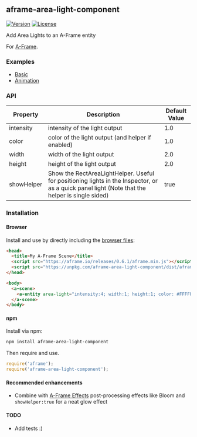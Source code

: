 ## aframe-area-light-component

[![Version](http://img.shields.io/npm/v/aframe-area-light-component.svg?style=flat-square)](https://npmjs.org/package/aframe-area-light-component)
[![License](http://img.shields.io/npm/l/aframe-area-light-component.svg?style=flat-square)](https://npmjs.org/package/aframe-area-light-component)

Add Area Lights to an A-Frame entity

For [A-Frame](https://aframe.io).

### Examples

* [Basic](https://mokargas.github.io/aframe-area-light-component/examples/basic)
* [Animation](https://mokargas.github.io/aframe-area-light-component/examples/Animation)

### API

| Property | Description | Default Value |
| -------- | ----------- | ------------- |
|    intensity      |   intensity of the light output          |      1.0         |
|    color      |   color of the light output (and helper if enabled)          |      1.0         |
|    width      |   width of the light output          |      2.0         |
|    height      |   height of the light output          |      2.0         |
|    showHelper      |   Show the RectAreaLightHelper. Useful for positioning lights in the Inspector, or as a quick panel light (Note that the helper is single sided)       |      true        |

### Installation

#### Browser

Install and use by directly including the [browser files](dist):

```html
<head>
  <title>My A-Frame Scene</title>
  <script src="https://aframe.io/releases/0.6.1/aframe.min.js"></script>
  <script src="https://unpkg.com/aframe-area-light-component/dist/aframe-area-light-component.min.js"></script>
</head>

<body>
  <a-scene>
    <a-entity area-light="intensity:4; width:1; height:1; color: #FFFFFF;"></a-entity>
  </a-scene>
</body>
```

<!-- If component is accepted to the Registry, uncomment this. -->
<!--
Or with [angle](https://npmjs.com/package/angle/), you can install the proper
version of the component straight into your HTML file, respective to your
version of A-Frame:

```sh
angle install aframe-area-light-component
```
-->

#### npm

Install via npm:

```bash
npm install aframe-area-light-component
```

Then require and use.

```js
require('aframe');
require('aframe-area-light-component');
```

#### Recommended enhancements

* Combine with [A-Frame Effects](https://github.com/wizgrav/aframe-effects) post-processing effects like Bloom and `showHelper:true` for a neat glow effect

#### TODO

* Add tests :)
